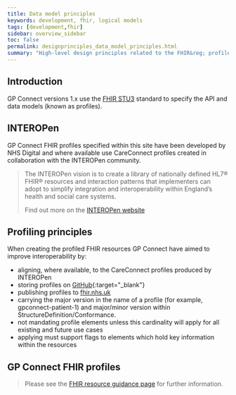```yaml
---
title: Data model principles
keywords: development, fhir, logical models
tags: [development,fhir]
sidebar: overview_sidebar
toc: false
permalink: designprinciples_data_model_principles.html
summary: "High-level design principles related to the FHIR&reg; profiles"
---
```


## Introduction

GP Connect versions 1.x use the [FHIR STU3](http://hl7.org/fhir/STU3/) standard to specify the API and data models (known as profiles).

## INTEROPen

GP Connect FHIR profiles specified within this site have been developed by NHS Digital and where available use CareConnect profiles created in collaboration with the INTEROPen community.

> The INTEROPen vision is to create a library of nationally defined HL7® FHIR® resources and interaction patterns that implementers can adopt to simplify integration and interoperability within England’s health and social care systems.
>
> Find out more on the [INTEROPen website](https://www.interopen.org/)

## Profiling principles

When creating the profiled FHIR resources GP Connect have aimed to improve interoperability by:

* aligning, where available, to the CareConnect profiles produced by INTEROPen
* storing profiles on [GitHub](https://github.com/nhsconnect/gpconnect-fhir){:target="_blank"}
* publishing profiles to [fhir.nhs.uk](https://fhir.nhs.uk)
* carrying the major version in the name of a profile (for example, gpconnect-patient-1) and major/minor version within StructureDefinition/Conformance.
* not mandating profile elements unless this cardinality will apply for all existing and future use cases
* applying must support flags to elements which hold key information within the resources

## GP Connect FHIR profiles

> Please see the [FHIR resource guidance page](development_fhir_resource_guidance.html) for further information.
